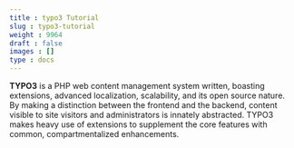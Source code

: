 ```yaml
---
title : typo3 Tutorial
slug : typo3-tutorial
weight : 9964
draft : false
images : []
type : docs
---
```


**TYPO3** is a PHP web content management system written, boasting extensions, advanced localization, scalability, and its open source nature. By making a distinction between the frontend and the backend, content visible to site visitors and administrators is innately abstracted. TYPO3 makes heavy use of extensions to supplement the core features with common, compartmentalized enhancements. 

